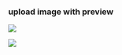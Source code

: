 ### upload image with preview

![](https://images.velog.io/images/annie1004619/post/b4fb0794-152a-4c29-998f-5c25fcbecb98/image.png)

![](https://images.velog.io/images/annie1004619/post/12f7af40-debf-47a1-80b4-ee3e68e73d85/image.png)